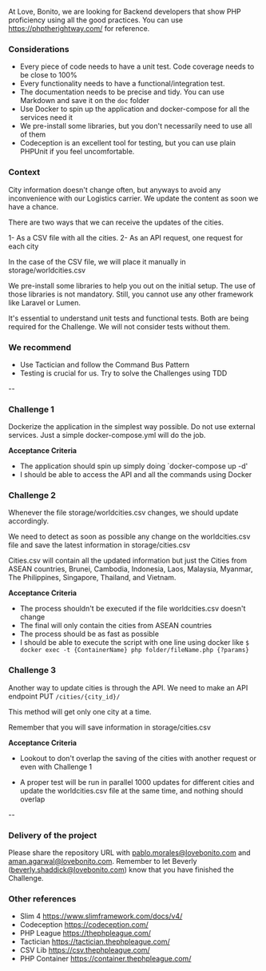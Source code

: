 At Love, Bonito, we are looking for Backend developers that show PHP proficiency using all the good practices. You can use https://phptherightway.com/ for reference. 


### Considerations

- Every piece of code needs to have a unit test. Code coverage needs to be close to 100%
- Every functionality needs to have a functional/integration test. 
- The documentation needs to be precise and tidy. You can use Markdown and save it on the `doc` folder
- Use Docker to spin up the application and docker-compose for all the services need it 
- We pre-install some libraries, but you don't necessarily need to use all of them
- Codeception is an excellent tool for testing, but you can use plain PHPUnit if you feel uncomfortable.




### Context

City information doesn't change often, but anyways to avoid any inconvenience with our Logistics carrier. We update the content as soon we have a chance. 


There are two ways that we can receive the updates of the cities. 


1- As a CSV file with all the cities.
2- As an API request, one request for each city


In the case of the CSV file, we will place it manually in storage/worldcities.csv


We pre-install some libraries to help you out on the initial setup. The use of those libraries is not mandatory. Still, you cannot use any other framework like Laravel or Lumen.

It's essential to understand unit tests and functional tests. Both are being required for the Challenge. We will not consider tests without them. 


### We recommend 
- Use Tactician and follow the Command Bus Pattern
- Testing is crucial for us. Try to solve the Challenges using TDD 


--


### Challenge 1

Dockerize the application in the simplest way possible. Do not use external services. Just a simple docker-compose.yml will do the job.


**Acceptance Criteria**

- The application should spin up simply doing `docker-compose up -d'
- I should be able to access the API and all the commands using Docker


### Challenge 2 

Whenever the file storage/worldcities.csv changes, we should update accordingly.

We need to detect as soon as possible any change on the worldcities.csv file and save the latest information in storage/cities.csv 

Cities.csv will contain all the updated information but just the Cities from ASEAN countries, Brunei, Cambodia, Indonesia, Laos, Malaysia, Myanmar, The Philippines, Singapore, Thailand, and Vietnam.

**Acceptance Criteria**

- The process shouldn't be executed if the file worldcities.csv doesn't change
- The final will only contain the cities from ASEAN countries
- The process should be as fast as possible
- I should be able to execute the script with one line using docker like 
	`$ docker exec -t {ContainerName} php folder/fileName.php {?params}`



### Challenge 3

Another way to update cities is through the API. We need to make an API endpoint PUT `/cities/{city_id}/` 

This method will get only one city at a time. 

Remember that you will save information in storage/cities.csv

**Acceptance Criteria**

- Lookout to don't overlap the saving of the cities with another request or even with Challenge 1

- A proper test will be run in parallel 1000 updates for different cities and update the worldcities.csv file at the same time, and nothing should overlap

--

### Delivery of the project

Please share the repository URL with pablo.morales@lovebonito.com and aman.agarwal@lovebonito.com. Remember to let Beverly (beverly.shaddick@lovebonito.com) know that you have finished the Challenge.

 
 


### Other references

- Slim 4 https://www.slimframework.com/docs/v4/
- Codeception https://codeception.com/
- PHP League https://thephpleague.com/
- Tactician https://tactician.thephpleague.com/
- CSV Lib https://csv.thephpleague.com/
- PHP Container https://container.thephpleague.com/
